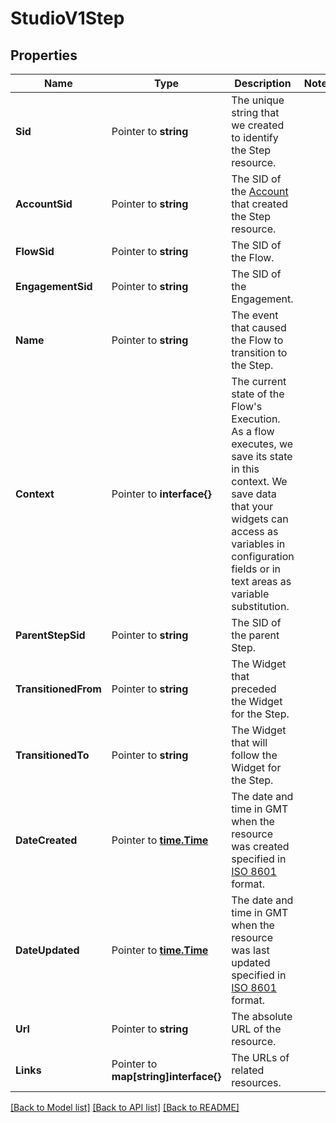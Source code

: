 # StudioV1Step

## Properties

Name | Type | Description | Notes
------------ | ------------- | ------------- | -------------
**Sid** | Pointer to **string** | The unique string that we created to identify the Step resource. |
**AccountSid** | Pointer to **string** | The SID of the [Account](https://www.twilio.com/docs/iam/api/account) that created the Step resource. |
**FlowSid** | Pointer to **string** | The SID of the Flow. |
**EngagementSid** | Pointer to **string** | The SID of the Engagement. |
**Name** | Pointer to **string** | The event that caused the Flow to transition to the Step. |
**Context** | Pointer to **interface{}** | The current state of the Flow's Execution. As a flow executes, we save its state in this context. We save data that your widgets can access as variables in configuration fields or in text areas as variable substitution. |
**ParentStepSid** | Pointer to **string** | The SID of the parent Step. |
**TransitionedFrom** | Pointer to **string** | The Widget that preceded the Widget for the Step. |
**TransitionedTo** | Pointer to **string** | The Widget that will follow the Widget for the Step. |
**DateCreated** | Pointer to [**time.Time**](time.Time.md) | The date and time in GMT when the resource was created specified in [ISO 8601](https://en.wikipedia.org/wiki/ISO_8601) format. |
**DateUpdated** | Pointer to [**time.Time**](time.Time.md) | The date and time in GMT when the resource was last updated specified in [ISO 8601](https://en.wikipedia.org/wiki/ISO_8601) format. |
**Url** | Pointer to **string** | The absolute URL of the resource. |
**Links** | Pointer to **map[string]interface{}** | The URLs of related resources. |

[[Back to Model list]](../README.md#documentation-for-models) [[Back to API list]](../README.md#documentation-for-api-endpoints) [[Back to README]](../README.md)


